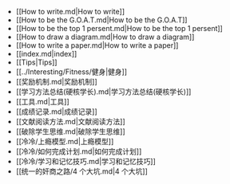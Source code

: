 - [[How  to write.md|How  to write]]
- [[How to be the G.O.A.T.md|How to be the G.O.A.T]]
- [[How to be the top 1 persent.md|How to be the top 1 persent]]
- [[How to draw a diagram.md|How to draw a diagram]]
- [[How to write a paper.md|How to write a paper]]
- [[index.md|index]]
- [[Tips|Tips]]
- [[../Interesting/Fitness/健身|健身]]
- [[奖励机制.md|奖励机制]]
- [[学习方法总结(硬核学长).md|学习方法总结(硬核学长)]]
- [[工具.md|工具]]
- [[成绩记录.md|成绩记录]]
- [[文献阅读方法.md|文献阅读方法]]
- [[破除学生思维.md|破除学生思维]]
- [[冷冷/上瘾模型.md|上瘾模型]]
- [[冷冷/如何完成计划.md|如何完成计划]]
- [[冷冷/学习和记忆技巧.md|学习和记忆技巧]]
- [[统一的奸商之路/4 个大坑.md|4 个大坑]]
